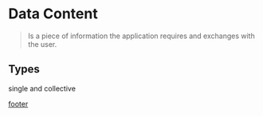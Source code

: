 # Data Content
>Is a piece of information the application requires and
exchanges with the user.
## Types

single and collective

[footer](footer.md ':include')